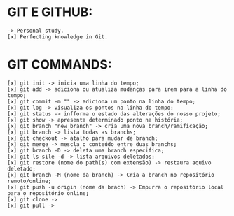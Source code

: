 # GIT E GITHUB:

    -> Personal study.
    [x] Perfecting knowledge in Git.

# GIT COMMANDS:

    [x] git init -> inicia uma linha do tempo;
    [x] git add -> adiciona ou atualiza mudanças para irem para a linha do tempo;
    [x] git commit -m "" -> adiciona um ponto na linha do tempo;
    [x] git log -> visualiza os pontos na linha do tempo;
    [x] git status -> infforma o estado das alterações do nosso projeto;
    [x] git show -> apresenta determinado ponto na história;
    [x] git branch "new branch" -> cria uma nova branch/ramificação;
    [x] git branch -> lista todas as branchs;
    [x] git checkout -> atalho para mudar de branch;
    [x] git merge -> mescla o conteúdo entre duas branchs;
    [x] git branch -D -> deleta uma branch especifica;
    [x] git ls-sile -d -> lista arquivos deletados;
    [x] git restore (nome do path(s) com extensão) -> restaura aquivo deletado;
    [x] git branch -M (nome da branch) -> Cria a branch no repositório remoto/online;
    [x] git push -u origin (nome da brach) -> Empurra o repositório local para o repositório online;
    [x] git clone ->
    [x] git pull ->